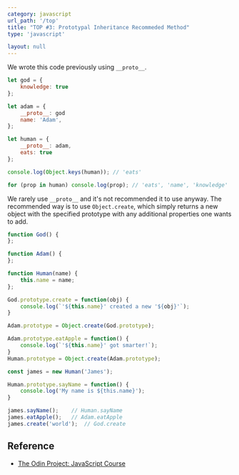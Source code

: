 ```yaml
---
category: javascript
url_path: '/top'
title: "TOP #3: Prototypal Inheritance Recommeded Method"
type: 'javascript'

layout: null
---
```


We wrote this code previously using `__proto__`.

```js
let god = {
    knowledge: true
};

let adam = {
    __proto__: god
    name: 'Adam',
};

let human = {
    __proto__: adam,
    eats: true
};

console.log(Object.keys(human)); // 'eats'

for (prop in human) console.log(prop); // 'eats', 'name', 'knowledge'
```

We rarely use `__proto__` and it's not recommended it to use anyway. The recommended way is to use `Object.create`,
which simply returns a new object with the specified prototype with any additional properties one wants to add.

```js
function God() {
};

function Adam() {
};

function Human(name) {
    this.name = name;
};

God.prototype.create = function(obj) {
    console.log(`'${this.name}' created a new '${obj}'`);
}

Adam.prototype = Object.create(God.prototype);

Adam.prototype.eatApple = function() {
    console.log(`'${this.name}' got smarter!`);
}
Human.prototype = Object.create(Adam.prototype);

const james = new Human('James');

Human.prototype.sayName = function() {
    console.log('My name is ${this.name}');
}

james.sayName();    // Human.sayName
james.eatApple();   // Adam.eatApple
james.create('world');  // God.create
```

## Reference
- [The Odin Project: JavaScript Course](https://www.theodinproject.com/courses/javascript/)
